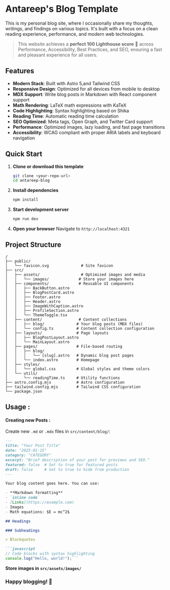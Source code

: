# Antareep's Blog Template
This is my personal blog site, where I occasionally share my thoughts, writings, and findings on various topics. It's built with a focus on a clean reading experience, performance, and modern web technologies.

>This website achieves a **perfect 100 Lighthouse score** 🥳 across Performance, Accessibility, Best Practices, and SEO, ensuring a fast and pleasant experience for all users.



## Features

- **Modern Stack**: Built with Astro 5,and Tailwind CSS
- **Responsive Design**: Optimized for all devices from mobile to desktop
- **MDX Support**: Write blog posts in Markdown with React component support
- **Math Rendering**: LaTeX math expressions with KaTeX
- **Code Highlighting**: Syntax highlighting based on Shika
- **Reading Time**: Automatic reading time calculation
- **SEO Optimized**: Meta tags, Open Graph, and Twitter Card support
- **Performance**: Optimized images, lazy loading, and fast page transitions
- **Accessibility**: WCAG compliant with proper ARIA labels and keyboard navigation

## Quick Start

1. **Clone or download this template**
   ```bash
   git clone <your-repo-url>
   cd antareep-blog
   ```

2. **Install dependencies**
   ```bash
   npm install
   ```

3. **Start development server**
   ```bash
   npm run dev
   ```

4. **Open your browser**
   Navigate to `http://localhost:4321`
  



## Project Structure

```
/
├── public/
│   └── favicon.svg              # Site favicon
├── src/
│   ├── assets/                  # Optimized images and media
│   │   └── images/             # Store your images here
│   ├── components/             # Reusable UI components
│   │   ├── BackButton.astro
│   │   ├── BlogPostCard.astro
│   │   ├── Footer.astro
│   │   ├── Header.astro
│   │   ├── ImageWithCaption.astro
│   │   ├── ProfileSection.astro
│   │   └── ThemeToggle.tsx
│   ├── content/                # Content collections
│   │   ├── blog/              # Your blog posts (MDX files)
│   │   └── config.ts          # Content collection configuration
│   ├── layouts/               # Page layouts
│   │   ├── BlogPostLayout.astro
│   │   └── MainLayout.astro
│   ├── pages/                 # File-based routing
│   │   ├── blog/
│   │   │   └── [slug].astro   # Dynamic blog post pages
│   │   └── index.astro        # Homepage
│   ├── styles/
│   │   └── global.css         # Global styles and theme colors
│   └── utils/
│       └── readingTime.ts     # Utility functions
├── astro.config.mjs           # Astro configuration
├── tailwind.config.mjs        # Tailwind CSS configuration
└── package.json
```

## Usage :

#### Creating new Posts :
Create new `.md` or `.mdx` files in `src/content/blog/`:

```markdown
---
title: "Your Post Title"
date: "2025-01-15"
category: "CATEGORY"
excerpt: "Brief description of your post for previews and SEO."
featured: false  # Set to true for featured posts
draft: false     # Set to true to hide from production
---

Your blog content goes here. You can use:

- **Markdown formatting**
- `inline code`
- [Links](https://example.com)
- Images
- Math equations: $E = mc^2$

## Headings

### Subheadings

> Blockquotes

```javascript
// Code blocks with syntax highlighting
console.log("Hello, world!");```
```

**Store images in `src/assets/images/`**


### Happy blogging! 🎉
